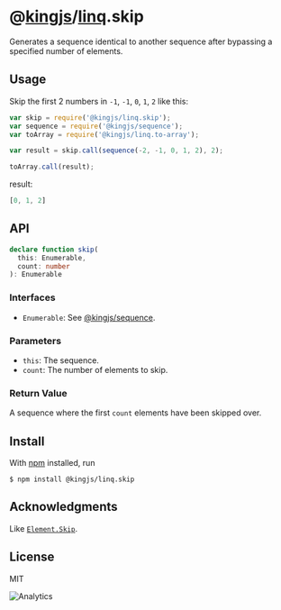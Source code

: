 # @[kingjs](https://www.npmjs.com/package/kingjs)/[linq](https://www.npmjs.com/package/@kingjs/linq).skip
Generates a sequence identical to another sequence after bypassing a specified number of elements.
## Usage 
Skip the first 2 numbers in `-1`, `-1`, `0`, `1`, `2` like this:
```js
var skip = require('@kingjs/linq.skip');
var sequence = require('@kingjs/sequence');
var toArray = require('@kingjs/linq.to-array');

var result = skip.call(sequence(-2, -1, 0, 1, 2), 2);

toArray.call(result);
```
result:
```js
[0, 1, 2]
```
## API
```ts
declare function skip(
  this: Enumerable,
  count: number
): Enumerable
```
### Interfaces
- `Enumerable`: See [@kingjs/sequence](https://www.npmjs.com/package/@kingjs/sequence).

### Parameters
- `this`: The sequence.
- `count`: The number of elements to skip.

### Return Value
A sequence where the first `count` elements have been skipped over. 

## Install
With [npm](https://npmjs.org/) installed, run
```
$ npm install @kingjs/linq.skip
```
## Acknowledgments
Like [`Element.Skip`](https://msdn.microsoft.com/en-us/library/bb358985(v=vs.110).aspx).
## License
MIT

![Analytics](https://analytics.kingjs.net/linq/skip)